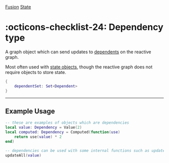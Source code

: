 <nav class="fusiondoc-api-breadcrumbs">
	<a href="../..">Fusion</a>
	<a href="..">State</a>
</nav>

<h1 class="fusiondoc-api-header" markdown>
	<span class="fusiondoc-api-icon" markdown>:octicons-checklist-24:</span>
	<span class="fusiondoc-api-name">Dependency</span>
	<span class="fusiondoc-api-pills">
		<span class="fusiondoc-api-pill-type">type</span>
	</span>
</h1>

A graph object which can send updates to [dependents](../dependent) on the
reactive graph.

Most often used with [state objects](../stateobject), though the reactive graph
does not require objects to store state.

```Lua
{
	dependentSet: Set<Dependent>
}
```

-----

## Example Usage

```Lua
-- these are examples of objects which are dependencies
local value: Dependency = Value(2)
local computed: Dependency = Computed(function(use)
	return use(value) * 2
end)

-- dependencies can be used with some internal functions such as updateAll()
updateAll(value)
```